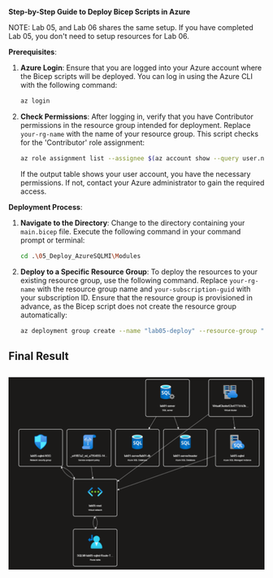 **Step-by-Step Guide to Deploy Bicep Scripts in Azure**

NOTE: Lab 05, and Lab 06 shares the same setup. If you have completed Lab 05, you don't need to setup resources for Lab 06. 

**Prerequisites**:
1. **Azure Login**:
   Ensure that you are logged into your Azure account where the Bicep scripts will be deployed. You can log in using the Azure CLI with the following command:
   ```bash
   az login
   ```

2. **Check Permissions**:
   After logging in, verify that you have Contributor permissions in the resource group intended for deployment. Replace `your-rg-name` with the name of your resource group. This script checks for the 'Contributor' role assignment:
   ```bash
   az role assignment list --assignee $(az account show --query user.name -o tsv) --resource-group "your-rg-name" --query "[?roleDefinitionName=='Contributor']" -o table
   ```
   If the output table shows your user account, you have the necessary permissions. If not, contact your Azure administrator to gain the required access.

**Deployment Process**:
1. **Navigate to the Directory**:
   Change to the directory containing your `main.bicep` file. Execute the following command in your command prompt or terminal:
   ```bash
   cd .\05_Deploy_AzureSQLMI\Modules
   ```

2. **Deploy to a Specific Resource Group**:
   To deploy the resources to your existing resource group, use the following command. Replace `your-rg-name` with the resource group name and `your-subscription-guid` with your subscription ID. Ensure that the resource group is provisioned in advance, as the Bicep script does not create the resource group automatically:
   ```bash
   az deployment group create --name "lab05-deploy" --resource-group "your-rg-name" --template-file main.bicep --parameters .\params.bicepparam --subscription "your-subscription-guid"
   ```
   
## Final Result

![Lab05](./Lab05.png)
---